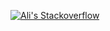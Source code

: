 [![Ali's Stackoverflow](https://readme-components.vercel.app/api?component=stackoverflow&stackoverflowid=20618350)](https://stackoverflow.com/users/20618350/ali)
